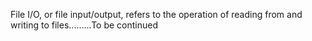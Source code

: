 File I/O, or file input/output, refers to the operation of reading from and writing to files.........To be continued
